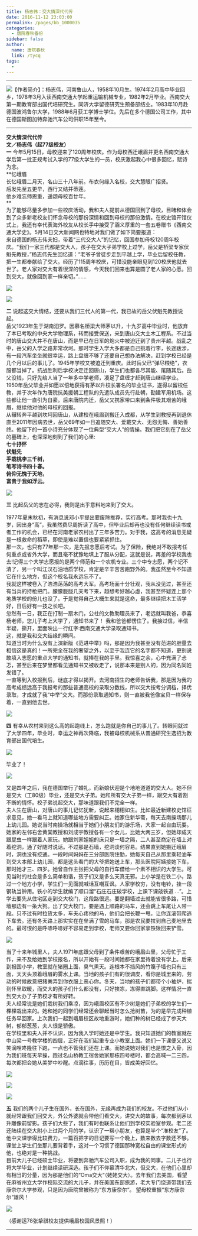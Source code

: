 ```yaml
---
title: 杨志伟：交大情深代代传
date: 2016-11-12 23:03:00
permalink: /pages/bb_1000035
categories: 
  - 唐院春秋备份
sidebar: false
author: 
  name: 唐院春秋
  link: /tycq
tags: 
  - 
---
```


* * *

![](/pic/img0.ph.126.net_gzwvhpTh0vzsxV-6-oUFqA==_6631707681469510479.jpg)【作者简介】：杨志伟，河南鲁山人，1958年10月生。1974年2月高中毕业回乡，1978年3月入读西南交通大学起重运输机械专业，1982年2月毕业。西南交大第一期教育部出国代培研究生。同济大学留德研究生预备部结业。1983年10月赴德国波鸿鲁尔大学，1988年6月获工学博士学位。先后在多个德国公司工作，其中在德国斯图加特奔驰汽车公司供职15年至今。  

  

* * *

**交大情深代代传  
文／杨志伟（起77级校友）  
一**
今年5月15日，母校迎来了120周年校庆。作为母校西迁峨眉并更名西南交通大学后第一批正规考试入学的77级大学生的一员，校庆激起我心中很多回忆，赋诗为念。  
**忆峨眉  
长忆峨眉二月天，名山三十八年前。布衣何缘入名校，交大慧眼广招贤。  
后发先至五更早，西行又结并蒂莲。  
他乡难忘师恩重，遥颂母校百廿年。  
**  
为了能够尽量多参加一些校庆活动，我和夫人提前从德国回到了母校，目睹和体会到了众多新老校友们怀念母校的那份深情和回到母校的那份激情。在校史馆开馆仪式上，我还有幸代表海外校友从校长手中接受了涵义厚重的一套五卷赠书《西南交通大学史》。5月14日交大新闻网也特地对我们做了如下简要报道：  
来自德国的杨志伟夫妇，带着“三代交大人”的记忆，回国参加母校120周年校庆。“我们一家三代都是交大人，孩子在交大子弟学校上过学，岳父是桥梁专家伏魁先教授，”杨志伟先生回忆道：“老爷子曾徒步走到平越上学，毕业后留校任教，把一生都奉献给了交大。经历了115周年校庆，可惜没能亲眼见到120校庆他就去世了。老人家对交大有着很深的情感，今天我们回来也算是圆了老人家的心愿。回到交大，就像回到家一样亲切。”……  

![](/pic/img1.ph.126.net_9PcP1WpIyo9ResrMPgY8WA==_6632187068536112173.jpg)

![](/pic/img1.ph.126.net_h3MmbZcX2ji4E4v30IaASQ==_6632130993443093248.jpg)

**二** 说起这交大情结，还要从我们三代人的第一代，我已故的岳父伏魁先教授说起。  
岳父1923年生于湖南汨罗。因慕名桥梁大师茅以升，十九岁高中毕业时，他放弃了本已考取的中央大学物理系，转而接受保送，来到唐山交大土木工程系。不过当时的唐山交大并不在唐山，而是早已在日军的炮火中被迫迁到了贵州平越。战乱之中，岳父的入学之路非常坎坷。那时学生入学大多都是自己挑着行李，长途跋涉，有一段汽车坐坐就很幸运，路上盘缠不够了还要自己想办法解决，赶到学校已经是几个月以后的事儿了。1945年学校又被迫迁到重庆。此时岳父已“弹尽粮绝”，衣服都当掉了。抗战胜利后学校决定迁回唐山，学生们也都各尽其能、尾随其后。岳父没钱，只好先给人当了一年多中学老师，凑足了盘缠才赶到唐山继续学业。1950年岳父毕业并如愿以偿地获得有茅以升校长署名的毕业证书，遂得以留校任教，并于次年作为唐院抗美援朝工程队的先遣队成员先行赴朝，勘建军用机场。这些都让他一直引为自豪。后来唐院内迁，岳父又携家带口来到条件极其艰苦的峨眉，继续他对他的母校的回报。  
从辗转奔平越到坎坷回唐山，从建校在峨眉到搬迁入成都，从学生到教授再到退休直至2011年因病去世，岳父69年如一日追随交大、爱戴交大、无怨无悔、善始善终。他留下的一首小诗充分体现了一位典型“交大人”的情操。我们把它刻在了岳父的墓碑上，也深深地刻到了我们的心里:  
**七十抒怀  
伏魁先  
手栽桃李三千树，  
笔写诗书四十春。  
俯仰无愧于天地，  
富贵于我如浮云。**  

![](/pic/img0.ph.126.net_PQ9-Asj3DmzDaFht6qpviA==_6632130993443099412.jpg)

  
**三** 比起岳父的志在必得，我则是出乎意料地来到了交大。

1977年夏末秋初，有消息说邓小平提出要废除推荐，实行高考。那时我也十九岁，因出身“高”，我虽然费尽周折读了高中，但毕业后却再也没有任何继续读书或者工作的机会，已经在河南老家农村出了三年多苦力。对于我，这高考的消息无疑是一根救命的稻草，即使是难以置信也要紧紧抓住。  
那一次，也只有77年那一次，是先报志愿后考试。为了保险，我绝对不敢报考任何重点或省外大学，而且毫不犹豫地填上了服从分配，这就是说，再差的学校我也去!记得三个大学志愿报的是两个师范和一个农机专业。三个中专志愿，两个记不清了，另一个叫江汉石油地质学校，肯定是辛辛苦苦跑野外的。我虽然至今不知道它在什么地方，但这个校名我永远忘不了。  
我就这样被卷入了浩浩荡荡的高考大军。高考场面十分壮观，我从没见过，甚至还有当兵的持枪把门。朦朦胧胧几天考下来，越想考好越心虚，我甚至怀疑连上那个地质学校的份儿也没了。于是觉得自己大概生来就是这命，最多继续把木工活学好，日后好有一技之长吧。  
忽然有一日，我正在打制一扇木门，公社的文教助理员来了，老远就叫我爸，恭喜杨老师，您儿子考上大学了，通知书来了！
我和爸爸都愣住了。我接过信，半信半疑，撕开，里面映出一行红字:西南交通大学录取通知书。  
这，就是我和交大结缘的瞬间。  
知道当时为什么没有上演新版《范进中举》吗，那是因为我甚至没有范进的胆量去相信这是真的！一所完全在我的奢望之外，以至于我连它的名字都不知道，更别说敢填入志愿的重点大学的通知书，就捧在我的手里。我惊喜之余，心中充满了忐忑，甚至后来在梦里都看见通知书又被收走了，说那本来是别人的，因为同名同姓发错了。  
一直等到入校报到后，谜底才得以揭开。去河南招生的老师告诉我，那是因为我的高考成绩远高于我报考的那些普通高校的录取分数线，所以交大按考分调档，择优录取，才成就了我“中举”交大。而那份录取通知书，则一直被我爸像宝贝一样保存着，一直到他去世。  

![](/pic/img2.ph.126.net_GvgmdVNnT1wi_iWVE3IPtA==_6631505371330003307.jpg)

  
**四**
有幸从农村来到这么高的起跑线上，怎么跑就是你自己的事儿了。转眼间就过了大学四年，毕业时，幸运之神再次降临，我被母校机械系从普通研究生选招为教育部出国代培生。  

![](/pic/img0.ph.126.net_9jyySo49FfaGh_maa14ChQ==_6632037534954746874.jpg)

毕业了！

![](/pic/img1.ph.126.net_son8eLWar2Wo-kAFYwHMDA==_6632201362187282644.jpg)

又是四年之后，我在德国举行了婚礼，而新娘伏迎是个地地道道的交大人。她不但是交大（工80级）毕业，还是交大子弟。她和所有交大子弟一样，跟交大有着割不断的情怀。校子弟说起交大，那味道跟我们不完全一样。  
夫人生在唐山，对唐山的事儿记忆犹新，说起来栩栩如生。比如最近新建校史馆征求意见，她一看马上就知道哪些地方需要纠正。她家住新华斋，每天去南操场那儿上幼儿园。她说当时南操场就相当于她们小朋友们的游乐场，大家一起自由玩耍。她家的左邻右舍黄棠教授和刘成宇教授各有一个女儿，比她大两三岁，但她却成天跟屁虫一样跟着人家玩。她跟刘家姐姐的床只是一墙之隔，二人甚至商定在墙上对着挖洞，通了好随时说话。不过那是石墙，挖洞谈何容易。结果直到她搬迁峨眉时，洞也没有挖通。一段时间妈妈在三分部医院住勤，她每天自己从那里乘轻油车到交大本部上幼儿园，都是这头看门的大爷把她送上车，那头医院阿姨接她下车，那时她才三、四岁。她曾自作主张把父母的自行车借给一个素不相识的大学生。可见当时的社会是多么简单和谐，孩子们又是多么天真无邪。上小学是在铁二小，路过一个地方小学，学生们一见面就喊话互嘲互讽。人家学校穷，没有电铃，挂一段钢轨当钟用。铁小的学生就编了顺口溜“石庄石庄破学校，上课下课敲铁道
...”。上学去要先从住宅区走到交大校门，这段路很远。要是翻墙过去就能省很多路，可惜墙那边有一条大狗。出了交大校门，要是遇上顺路的马车，还会跳上车尾让人带一段。只不过有时拉货太多，车夫心疼他的马，他们会把长鞭一甩，让你连滚带爬逃下车去。还有冬天路上那实实在在垒满了雪的马车，那是农民要拉到自己麦地里去的。最可恨的是呼哧呼哧好不容易走到学校，老师又要你回家拿铁锹回来铲雪。

![](/pic/img2.ph.126.net_8X9_MZPyDKPOVBRjbViDJQ==_6631801139957874653.jpg)

当了十来年城里人，夫人1971年底跟父母到了条件艰苦的峨眉山里，父母忙于工作，来不及给她到学校报名，所以开始有一段时间她都在家里待着没有学上。后来到报国小学，教室就在猪圈上面，臭气熏天。连根本不挡风的竹篾子墙也只有三面，天天头顶着峨眉的雾水上课。当地的孩子们有的很调皮，看你是城里来的，劳动的时候故意把猪粪弄到你衣服上恶心你。冬天，当地的孩子们都带个小袖炉，揣到怀里取暖，而交大的孩子们什么都没有，只好挨冻，冻得直跳脚。这样情况一直到交大办了子弟校才有所好转。  
夫人经常说是她们栽树我们乘凉，因为峨眉校区有不少树是她们子弟校的学生们一棵棵栽出来的。她和她的同学们经常还会聊起当时怎么抢树苗，为的是早完成种植任务早回家。上次我们一起到峨眉校区故地重游时，她们种的树已经成了参天大树，郁郁葱葱，夫人很是骄傲。  
在学校里和夫人并不认识，因为我入学时她还是中学生。我只知道她们的教室就在中山梁一号教学楼的四层，正好在我们起重专业小教室上面。她们一下课便又说又笑滴哩咚隆往下跑，一点也不管我们还在上课。而她说她对我们也是恨之入骨，因为我们班每天早操，跑过名山桥教工宿舍她家那栋四号楼时，都会高喊一二三四，每次都把会她从美梦中吵醒。点滴往事，历历在目，皆成美好回忆。

![](/pic/img2.ph.126.net_lQ2TXP5DcpcP7qmfxusAEA==_6631894598443146545.jpg)

![](/pic/img1.ph.126.net_F4CuJk6ctzA2dHHX4TiBnQ==_6631620820050927394.jpg)

![](/pic/img2.ph.126.net_NY_C78YA_issbemDIoAwnA==_6631917688187332778.jpg)

  
**五**
我们的两个儿子生在国外，长在国外，无缘再成为我们的校友。不过他们从小就经常跟我们回交大，外公外婆就会带他们看交大，讲交大的故事，每次都到茅以升雕像前留影。孩子们大些了，我们有时也联系让他们到学校实验室参观。老二还还陆续在交大附小上过两个月的学，认识了一帮小朋友，也算是半个“准校友”了。他中文课学得比较费力，一篇百把字的日记要写一个晚上，数来数去字数还不够。课堂上学生们坐那儿要背着手，这对一个习惯了德国那种宽松自由的课堂形式的他，也绝对是一种挑战。  
目前大儿子已经硕士毕业，将要到奔驰汽车公司入职，成为我的同事。二儿子也行将大学毕业，计划继续读研深造。孩子们不仰慕清华北大，但交大，在他们心里却有相当的分量，因为那是他们的“Oma交大“（姥姥交大）。去年我们去美国，看望在麻省州立大学作校际交流的大儿子，并在美国东部旅游，老大专门绕道带我们去康奈尔大学参观，只是因为唐院曾被称为“东方康奈尔“。
望母校重振“东方康奈尔“雄风！  

![](/pic/img0.ph.126.net_1z3JKeEITCqtAWedufzPLQ==_6631506470841637227.jpg)

  
（感谢运78张挚祺校友提供峨眉校园风景照！）  
  
---